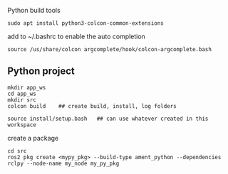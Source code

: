 

Python build tools
```
sudo apt install python3-colcon-common-extensions
```

add to ~/.bashrc to enable the auto completion
```
source /us/share/colcon argcomplete/hook/colcon-argcomplete.bash
```

## Python project
```
mkdir app_ws
cd app_ws
mkdir src
colcon build    ## create build, install, log folders

source install/setup.bash   ## can use whatever created in this workspace
```

create a package
```
cd src
ros2 pkg create <mypy_pkg> --build-type ament_python --dependencies rclpy --node-name my_node my_py_pkg
```
